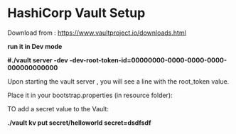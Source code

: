 # HashiCorp Vault Setup

Download from : https://www.vaultproject.io/downloads.html

__run it in Dev mode__

__#./vault server -dev -dev-root-token-id=00000000-0000-0000-0000-000000000000__

Upon starting the vault server , you will see a line with the root_token value. 

Place it in your bootstrap.properties (in resource folder): 

TO add a secret value to the Vault:

__./vault kv put secret/helloworld secret=dsdfsdf__

